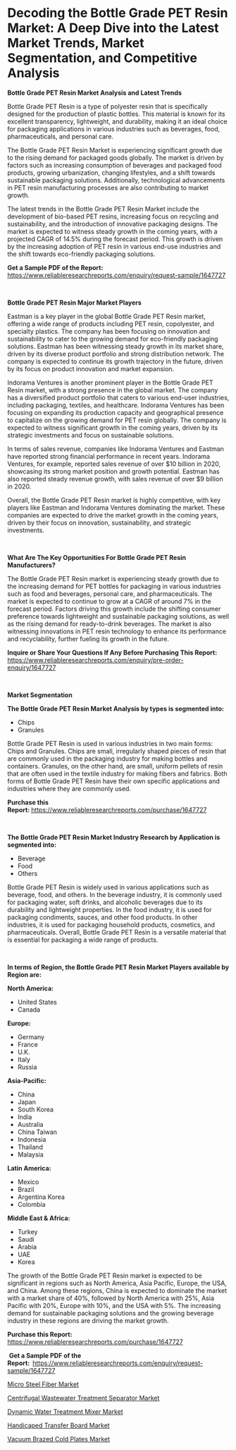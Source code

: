 <p><h1>Decoding the Bottle Grade PET Resin Market: A Deep Dive into the Latest Market Trends, Market Segmentation, and Competitive Analysis</h1></p><p><strong>Bottle Grade PET Resin Market Analysis and Latest Trends</strong></p>
<p><p>Bottle Grade PET Resin is a type of polyester resin that is specifically designed for the production of plastic bottles. This material is known for its excellent transparency, lightweight, and durability, making it an ideal choice for packaging applications in various industries such as beverages, food, pharmaceuticals, and personal care.</p><p>The Bottle Grade PET Resin Market is experiencing significant growth due to the rising demand for packaged goods globally. The market is driven by factors such as increasing consumption of beverages and packaged food products, growing urbanization, changing lifestyles, and a shift towards sustainable packaging solutions. Additionally, technological advancements in PET resin manufacturing processes are also contributing to market growth.</p><p>The latest trends in the Bottle Grade PET Resin Market include the development of bio-based PET resins, increasing focus on recycling and sustainability, and the introduction of innovative packaging designs. The market is expected to witness steady growth in the coming years, with a projected CAGR of 14.5% during the forecast period. This growth is driven by the increasing adoption of PET resin in various end-use industries and the shift towards eco-friendly packaging solutions.</p></p>
<p><strong>Get a Sample PDF of the Report:&nbsp;</strong> <a href="https://www.reliableresearchreports.com/enquiry/request-sample/1647727">https://www.reliableresearchreports.com/enquiry/request-sample/1647727</a></p>
<p>&nbsp;</p>
<p><strong>Bottle Grade PET Resin Major Market Players</strong></p>
<p><p>Eastman is a key player in the global Bottle Grade PET Resin market, offering a wide range of products including PET resin, copolyester, and specialty plastics. The company has been focusing on innovation and sustainability to cater to the growing demand for eco-friendly packaging solutions. Eastman has been witnessing steady growth in its market share, driven by its diverse product portfolio and strong distribution network. The company is expected to continue its growth trajectory in the future, driven by its focus on product innovation and market expansion.</p><p>Indorama Ventures is another prominent player in the Bottle Grade PET Resin market, with a strong presence in the global market. The company has a diversified product portfolio that caters to various end-user industries, including packaging, textiles, and healthcare. Indorama Ventures has been focusing on expanding its production capacity and geographical presence to capitalize on the growing demand for PET resin globally. The company is expected to witness significant growth in the coming years, driven by its strategic investments and focus on sustainable solutions.</p><p>In terms of sales revenue, companies like Indorama Ventures and Eastman have reported strong financial performance in recent years. Indorama Ventures, for example, reported sales revenue of over $10 billion in 2020, showcasing its strong market position and growth potential. Eastman has also reported steady revenue growth, with sales revenue of over $9 billion in 2020.</p><p>Overall, the Bottle Grade PET Resin market is highly competitive, with key players like Eastman and Indorama Ventures dominating the market. These companies are expected to drive the market growth in the coming years, driven by their focus on innovation, sustainability, and strategic investments.</p></p>
<p>&nbsp;</p>
<p><strong>What Are The Key Opportunities For Bottle Grade PET Resin Manufacturers?</strong></p>
<p><p>The Bottle Grade PET Resin market is experiencing steady growth due to the increasing demand for PET bottles for packaging in various industries such as food and beverages, personal care, and pharmaceuticals. The market is expected to continue to grow at a CAGR of around 7% in the forecast period. Factors driving this growth include the shifting consumer preference towards lightweight and sustainable packaging solutions, as well as the rising demand for ready-to-drink beverages. The market is also witnessing innovations in PET resin technology to enhance its performance and recyclability, further fueling its growth in the future.</p></p>
<p><strong>Inquire or Share Your Questions If Any Before Purchasing This Report:</strong> <a href="https://www.reliableresearchreports.com/enquiry/pre-order-enquiry/1647727">https://www.reliableresearchreports.com/enquiry/pre-order-enquiry/1647727</a></p>
<p>&nbsp;</p>
<p><strong>Market Segmentation</strong></p>
<p><strong>The Bottle Grade PET Resin Market Analysis by types is segmented into:</strong></p>
<p><ul><li>Chips</li><li>Granules</li></ul></p>
<p><p>Bottle Grade PET Resin is used in various industries in two main forms: Chips and Granules. Chips are small, irregularly shaped pieces of resin that are commonly used in the packaging industry for making bottles and containers. Granules, on the other hand, are small, uniform pellets of resin that are often used in the textile industry for making fibers and fabrics. Both forms of Bottle Grade PET Resin have their own specific applications and industries where they are commonly used.</p></p>
<p><strong>Purchase this Report:&nbsp;</strong><a href="https://www.reliableresearchreports.com/purchase/1647727">https://www.reliableresearchreports.com/purchase/1647727</a></p>
<p>&nbsp;</p>
<p><strong>The Bottle Grade PET Resin Market Industry Research by Application is segmented into:</strong></p>
<p><ul><li>Beverage</li><li>Food</li><li>Others</li></ul></p>
<p><p>Bottle Grade PET Resin is widely used in various applications such as beverage, food, and others. In the beverage industry, it is commonly used for packaging water, soft drinks, and alcoholic beverages due to its durability and lightweight properties. In the food industry, it is used for packaging condiments, sauces, and other food products. In other industries, it is used for packaging household products, cosmetics, and pharmaceuticals. Overall, Bottle Grade PET Resin is a versatile material that is essential for packaging a wide range of products.</p></p>
<p>&nbsp;</p>
<p><strong>In terms of Region, the Bottle Grade PET Resin Market Players available by Region are:</strong></p>
<p>
    <p> <strong> North America: </strong>
        <ul>
            <li>United States</li>
            <li>Canada</li>
        </ul>
        </p> 
    <p> <strong> Europe: </strong>
        <ul>
            <li>Germany</li>
            <li>France</li>
            <li>U.K.</li>
            <li>Italy</li>
            <li>Russia</li>
        </ul>
        </p> 
    <p> <strong> Asia-Pacific: </strong>
        <ul>
            <li>China</li>
            <li>Japan</li>
            <li>South Korea</li>
            <li>India</li>
            <li>Australia</li>
            <li>China Taiwan</li>
            <li>Indonesia</li>
            <li>Thailand</li>
            <li>Malaysia</li>
        </ul>
        </p> 
    <p> <strong> Latin America: </strong>
        <ul>
            <li>Mexico</li>
            <li>Brazil</li>
            <li>Argentina Korea</li>
            <li>Colombia</li>
        </ul>
        </p> 
    <p> <strong> Middle East & Africa: </strong>
        <ul>
            <li>Turkey</li>
            <li>Saudi</li>
            <li>Arabia</li>
            <li>UAE</li>
            <li>Korea</li>
        </ul>
    </p>
    </p>
<p><p>The growth of the Bottle Grade PET Resin market is expected to be significant in regions such as North America, Asia Pacific, Europe, the USA, and China. Among these regions, China is expected to dominate the market with a market share of 40%, followed by North America with 25%, Asia Pacific with 20%, Europe with 10%, and the USA with 5%. The increasing demand for sustainable packaging solutions and the growing beverage industry in these regions are driving the market growth.</p></p>
<p><strong>Purchase this Report: </strong><a href="https://www.reliableresearchreports.com/purchase/1647727">https://www.reliableresearchreports.com/purchase/1647727</a></p>
<p>&nbsp;<strong>Get a Sample PDF of the Report:&nbsp;&nbsp;</strong><a href="https://www.reliableresearchreports.com/enquiry/request-sample/1647727">https://www.reliableresearchreports.com/enquiry/request-sample/1647727</a></p>
<p><strong></strong></p>
<p><p><a href="https://view.publitas.com/reportprime-1/micro-steel-fiber-market-research-report-provides-thorough-industry-overview-which-offers-an-in-depth-analysis-of-product-trends-and-new-market-divisions/">Micro Steel Fiber Market</a></p><p><a href="https://gentle-editor-9db.notion.site/Centrifugal-Wastewater-Treatment-Separator-Market-Size-and-Examines-its-Market-Scope-with-a-Primar-8218bec1217a433db64f266837f4e8db">Centrifugal Wastewater Treatment Separator Market</a></p><p><a href="https://frill-swim-3cd.notion.site/Decoding-the-Dynamic-Water-Treatment-Mixer-Market-A-Deep-Dive-into-the-Latest-Market-Trends-Market-67e315bf6f5343398cd561a3211bfd75">Dynamic Water Treatment Mixer Market</a></p><p><a href="https://spotless-saver-8fd.notion.site/Handicaped-Transfer-Board-Market-Research-Report-Provides-Critical-Insights-that-can-help-Shape-Busi-1e8e4724d1c94d12969860af6b915b0f">Handicaped Transfer Board Market</a></p><p><a href="https://view.publitas.com/reportprime-1/vacuum-brazed-cold-plates-market-growth-market-trends-covid-19-impact-and-forecasts-for-period-from-2024-2031/">Vacuum Brazed Cold Plates Market</a></p></p>